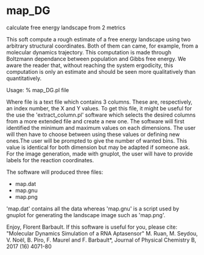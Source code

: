 # map_DG
calculate free energy landscape from 2 metrics

This soft compute a rough estimate of a free energy landscape using two arbitrary structural coordinates. Both of them can came, for example, from a molecular dynamics trajectory. This computation is made through Boltzmann dependance between population and Gibbs free energy. We aware the reader that, without reaching the system ergodicity, this computation is only an estimate and should be seen more qualitatively than quantitatively.

Usage:
% map_DG.pl file

Where file is a text file which contains 3 columns. These are, respectively, an index number, the X and Y values. To get this file, it might be useful for the use the 'extract_column.pl' software which selects the desired columns from a more extended file and create a new one. The software will first identified the minimum and maximum values on each dimensions. The user will then have to choose between using these values or defining new ones.The user will be prompted to give the number of wanted bins. This value is identical for both dimension but may be adapted if someone ask. For the image generation, made with gnuplot, the user will have to provide labels for the reaction coordinates.

The software will produced three files:
 + map.dat
 + map.gnu
 + map.png

'map.dat' contains all the data whereas 'map.gnu' is a script used by gnuplot for generating the landscape image such as 'map.png'.

Enjoy, Florent Barbault.
If this software is useful for you, please cite:
"Molecular Dynamics Simulation of a RNA Aptasensor" M. Ruan, M. Seydou, V. Noël, B. Piro, F. Maurel and F. Barbault*, Journal of Physical Chemistry B, 2017 (16) 4071-80 
